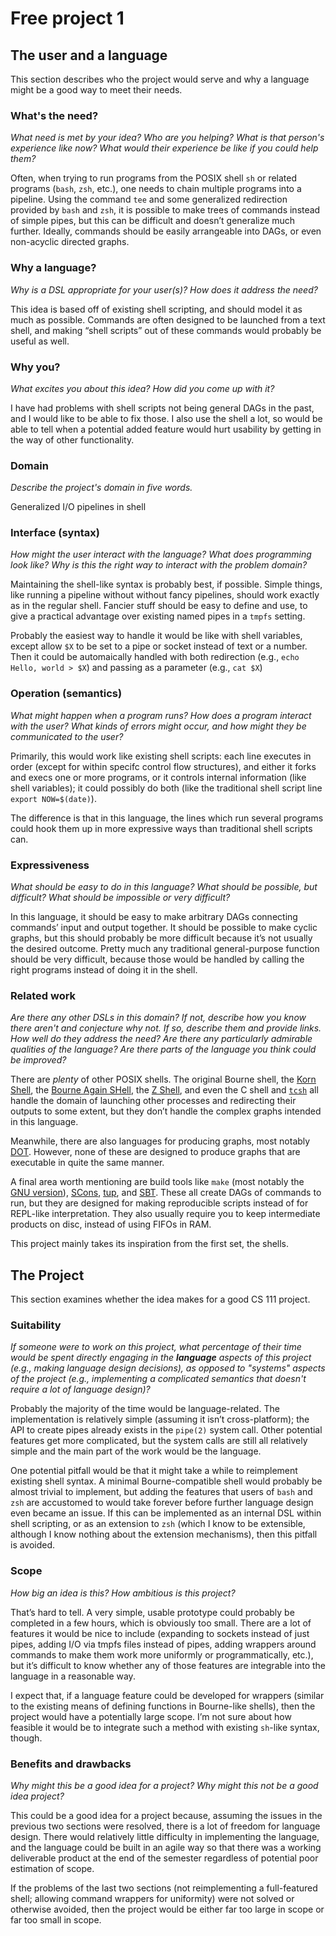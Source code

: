 # Free project 1

## The user and a language
This section describes who the project would serve and why a language might be a
good way to meet their needs.


### What's the need?
_What need is met by your idea? Who are you helping? What is that person's
experience like now? What would their experience be like if you could help 
them?_

Often, when trying to run programs from the POSIX shell `sh` or related programs
(`bash`, `zsh`, etc.), one needs to chain multiple programs into a pipeline.
Using the command `tee` and some generalized redirection provided by `bash` and
`zsh`, it is possible to make trees of commands instead of simple pipes, but
this can be difficult and doesn’t generalize much further. Ideally, commands
should be easily arrangeable into DAGs, or even non-acyclic directed graphs.

### Why a language?
_Why is a DSL appropriate for your user(s)? How does it address the need?_

This idea is based off of existing shell scripting, and should model it as much
as possible. Commands are often designed to be launched from a text shell, and
making “shell scripts” out of these commands would probably be useful as well.

### Why you?
_What excites you about this idea? How did you come up with it?_

I have had problems with shell scripts not being general DAGs in the past, and I
would like to be able to fix those. I also use the shell a lot, so would be able
to tell when a potential added feature would hurt usability by getting in the
way of other functionality.

### Domain
_Describe the project's domain in five words._

Generalized I/O pipelines in shell

### Interface (syntax)
_How might the user interact with the language? What does programming look 
like? Why is this the right way to interact with the problem domain?_ 

Maintaining the shell-like syntax is probably best, if possible. Simple things,
like running a pipeline without without fancy pipelines, should work exactly as
in the regular shell. Fancier stuff should be easy to define and use, to give a
practical advantage over existing named pipes in a `tmpfs` setting.

Probably the easiest way to handle it would be like with shell variables, except
allow `$X` to be set to a pipe or socket instead of text or a number. Then it
could be automaically handled with both redirection (e.g.,
`echo Hello, world > $X`) and passing as a parameter (e.g., `cat $X`)

### Operation (semantics)
_What might happen when a program runs? How does a program interact with the
user? What kinds of errors might occur, and how might they be communicated to
the user?_

Primarily, this would work like existing shell scripts: each line executes in
order (except for within specifc control flow structures), and either it forks
and execs one or more programs, or it controls internal information (like shell
variables); it could possibly do both (like the traditional shell script line
`export NOW=$(date)`).

The difference is that in this language, the lines which run several programs
could hook them up in more expressive ways than traditional shell scripts can.

### Expressiveness
_What should be easy to do in this language? What should be possible, but
difficult? What should be impossible or very difficult?_

In this language, it should be easy to make arbitrary DAGs connecting commands’
input and output together. It should be possible to make cyclic graphs, but this
should probably be more difficult because it’s not usually the desired outcome.
Pretty much any traditional general-purpose function should be very difficult,
because those would be handled by calling the right programs instead of doing it
in the shell.

### Related work
_Are there any other DSLs in this domain? If not, describe how you know there
aren't and conjecture why not. If so, describe them and provide links. How well 
do they address the need? Are there any particularly admirable qualities of the
language? Are there parts of the language you think could be improved?_

There are *plenty* of other POSIX shells. The original Bourne shell, the
[Korn Shell](http://www.kornshell.org/),
the [Bourne Again SHell](https://www.gnu.org/software/bash/),
the [Z Shell](http://zsh.sourceforge.net/), and even the C shell and
[`tcsh`](http://www.tcsh.org/Welcome) all handle the domain of launching other
processes and redirecting their outputs to some extent, but they don’t handle
the complex graphs intended in this language.

Meanwhile, there are also languages for producing graphs, most notably
[DOT](http://www.graphviz.org/content/dot-language). However, none of these are
designed to produce graphs that are executable in quite the same manner.

A final area worth mentioning are build tools like `make` (most notably the
[GNU version](https://www.gnu.org/software/make/)),
[SCons](http://www.scons.org/), [tup](http://gittup.org/tup/), and
[SBT](http://www.scala-sbt.org/). These all create DAGs of commands to run, but
they are designed for making reproducible scripts instead of for REPL-like
interpretation. They also usually require you to keep intermediate products on
disc, instead of using FIFOs in RAM.

This project mainly takes its inspiration from the first set, the shells.

## The Project
This section examines whether the idea makes for a good CS 111 project.


### Suitability
_If someone were to work on this project, what percentage of their time would be
spent directly engaging in the **language** aspects of this project (e.g.,
making language design decisions), as opposed to "systems" aspects of the
project (e.g., implementing a complicated semantics that doesn't require a lot
of language design)?_

Probably the majority of the time would be language-related. The implementation
is relatively simple (assuming it isn’t cross-platform); the API to create pipes
already exists in the `pipe(2)` system call. Other potential features get more
complicated, but the system calls are still all relatively simple and the main
part of the work would be the language.

One potential pitfall would be that it might take a while to reimplement
existing shell syntax. A minimal Bourne-compatible shell would probably be
almost trivial to implement, but adding the features that users of `bash` and
`zsh` are accustomed to would take forever before further language design even
became an issue. If this can be implemented as an internal DSL within shell
scripting, or as an extension to `zsh` (which I know to be extensible, although
I know nothing about the extension mechanisms), then this pitfall is avoided.

### Scope
_How big an idea is this? How ambitious is this project?_

That’s hard to tell. A very simple, usable prototype could probably be completed
in a few hours, which is obviously too small. There are a lot of features it
would be nice to include (expanding to sockets instead of just pipes, adding
I/O via tmpfs files instead of pipes, adding wrappers around commands to make
them work more uniformly or programmatically, etc.), but it’s difficult to know
whether any of those features are integrable into the language in a reasonable
way.

I expect that, if a language feature could be developed for wrappers (similar
to the existing means of defining functions in Bourne-like shells), then the
project would have a potentially large scope. I’m not sure about how feasible it
would be to integrate such a method with existing `sh`-like syntax, though.

### Benefits and drawbacks
_Why might this be a good idea for a project? Why might this not be a good idea 
project?_

This could be a good idea for a project because, assuming the issues in the
previous two sections were resolved, there is a lot of freedom for language
design. There would relatively little difficulty in implementing the language,
and the language could be built in an agile way so that there was a working
deliverable product at the end of the semester regardless of potential poor
estimation of scope.

If the problems of the last two sections (not reimplementing a full-featured
shell; allowing command wrappers for uniformity) were not solved or otherwise
avoided, then the project would be either far too large in scope or far too
small in scope.
